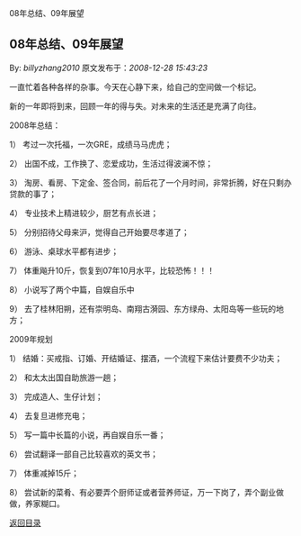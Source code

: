08年总结、09年展望
## 08年总结、09年展望

By: *billyzhang2010* 原文发布于：*2008-12-28 15:43:23*

一直忙着各种各样的杂事。今天在心静下来，给自己的空间做一个标记。

新的一年即将到来，回顾一年的得与失。对未来的生活还是充满了向往。

 

2008年总结：

1） 考过一次托福，一次GRE，成绩马马虎虎；

2） 出国不成，工作换了、恋爱成功，生活过得波澜不惊；

3） 淘房、看房、下定金、签合同，前后花了一个月时间，非常折腾，好在只剩办贷款的事了；

4） 专业技术上精进较少，厨艺有点长进；

5） 分别招待父母来沪，觉得自己开始要尽孝道了；

6） 游泳、桌球水平都有进步；

7） 体重飚升10斤，恢复到07年10月水平，比较恐怖！！！

8） 小说写了两个中篇，自娱自乐中

9） 去了桂林阳朔，还有崇明岛、南翔古漪园、东方绿舟、太阳岛等一些玩的地方；

 

2009年规划

1） 结婚：买戒指、订婚、开结婚证、摆酒，一个流程下来估计要费不少功夫；

2） 和太太出国自助旅游一趟；

3） 完成造人、生仔计划；

4） 去复旦进修充电；

5） 写一篇中长篇的小说，再自娱自乐一番；

6） 尝试翻译一部自己比较喜欢的英文书；

7） 体重减掉15斤；

8） 尝试新的菜肴、有必要弄个厨师证或者营养师证，万一下岗了，弄个副业做做，养家糊口。

[返回目录](index.html)

